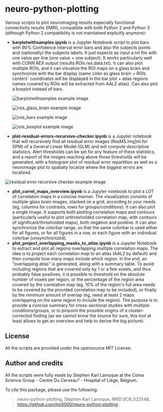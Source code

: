 # neuro-python-plotting
Various scripts to plot neuroimaging results especially functional connectivity results (fMRI), compatible with both Python 2 and Python 3 (although Python 2 compatibility is not maintained explicitly anymore):

* **barplotwithsamples.ipynb** is a Jupyter Notebook script to plot bars with 90% Confidence Interval error bars and also the subjects points and (optionally) the subjects labels. It just expects as input a txt file with one value per line (one value = one subject). It works particularly well with CONN REX output (results.ROIs.rex.data.txt). It can also plot multiple ROIs, and it can visualize the ROI maps on a glass brain and synchronize with the bar display (same color as glass brain + ROIs centers' coordinates will be displayed in the bar plot + atlas regions names covered by ROIs will be extracted from AAL2 atlas). Can also plot a boxplot instead of bars.

  ![barplotwithsamples example image](https://raw.githubusercontent.com/lrq3000/neuro-python-plotting/master/img/barplotwithsamples.png)

  ![rois_glass_brain example image](https://raw.githubusercontent.com/lrq3000/neuro-python-plotting/master/img/rois_glass_brain.png)

  ![rois_bars example image](https://raw.githubusercontent.com/lrq3000/neuro-python-plotting/master/img/rois_bars.png)

  ![rois_boxplot example image](https://raw.githubusercontent.com/lrq3000/neuro-python-plotting/master/img/rois_boxplot.png)

* **plot-residual-errors-recursive-checker.ipynb** is a Jupyter notebook that will recursively find all residual error images (ResMS.img|nii for SPM) of a General Linear Model (GLM) and will compute descriptive statistics. Alert thresholds can be set for any feature of these statistics, and a report of the images reaching above those thresholds will be generated, with a histogram plot of residual error repartition as well as a neuroimage plot to spatially localize where the biggest errors are localized.

![residual error recursive checker example image](https://raw.githubusercontent.com/lrq3000/neuro-python-plotting/master/img/residual-error-recursive-checker.png)

* **plot_correl_maps_overview.ipynb** is a Jupyter notebook to plot a LOT of correlation maps in a concise manner. The visualization consists of multiple glass brain images, stacked on a grid, according to your needs (eg, columns for contrasts, rows for groups/conditions). It can also plot a single image. It supports both plotting correlation maps and contours (particularly useful to plot unthresholded correlation map, with contours of significant/thresholded maps), both negative and positive. It can also synchronize the colorbar range, so that the same colorbar is used either for all figures, or for all figures in a row, or each figure with an individual colorbar (unsynchronized).
* **plot_project_overlapping_masks_to_atlas.ipynb** is a Jupyter Notebook to extract and plot all regions overlapping multiple correlation maps. The idea is to project each correlation map to an atlas (AAL2 by default) and then compute how many maps include which region. In the end, an "overlapping atlas" is generated, along with a summary table. To avoid including regions that are covered only by 1 or a few voxels, and thus probably false positives, it is possible to threshold on the absolute number of voxels per region, or the percentage of the region area covered by the correlation map (eg, 10% of the region's full area needs to be covered by the provided correlation map to be included), or finally by the minimum amount of overlap (eg, need at least 2 maps overlapping on the same region to include the region). The purpose is to provide a concise summary for cross-sectional studies with multiple conditions/groups, or to pinpoint the possible origins of a cluster-corrected finding (as we cannot know the source for sure, this tool at least allows to get an overview and help to derive the big picture).

## License
All the scripts are provided under the opensource MIT License.

## Author and credits
All the scripts were fully made by Stephen Karl Larroque at the Coma Science Group - Centre Du Cerveau² - Hospital of Liège, Belgium.

To cite this package, please use the following:

> neuro-python-plotting, Stephen Karl Larroque, RRID:SCR_022548, https://github.com/lrq3000/neuro-python-plotting .
